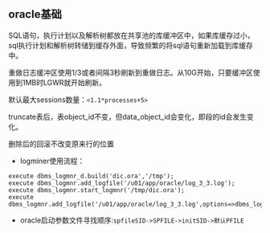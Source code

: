 ## oracle基础 
SQL语句，执行计划以及解析树都放在共享池的库缓冲区中，如果库缓存过小，sql执行计划和解析树转储到缓存外面，导致频繁的将sql语句重新加载到库缓存中。

重做日志缓冲区使用1/3或者间隔3秒刷新到重做日志。从10G开始，只要缓冲区使用到1MB时LGWR就开始刷新。

默认最大sessions数量：```<1.1*processes+5>```

truncate表后，表object_id不变，但data_object_id会变化，即段的id会发生变化。

删除后的回滚不改变原来行的位置

- logminer使用流程：
```
execute dbms_logmnr_d.build('dic.ora','/tmp'); 
execute dbms_logmnr.add_logfile('/u01/app/oracle/log_3_3.log');
execute dbms_logmnr.start_logmnr('/tmp/dic.ora');
execute dbms_logmnr.add_logfile('/u01/app/oracle/log_3_3.log',options=>dbms_logmnr.removefile);
```
- oracle启动参数文件寻找顺序:`spfileSID->SPFILE->initSID->默认PFILE`
